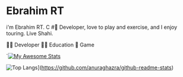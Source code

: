
# Ebrahim RT

i'm Ebrahim RT.
C # ِDeveloper, love to play and exercise, and I enjoy touring.
Live Shahi.

👨‍💻 Developer
👨‍🏫 Education
🤖 Game

`[![My Awesome Stats](https://awesome-github-stats.azurewebsites.net/user-stats/ebrahimrayatparvar?cardType=level&theme=dark)](https://git.io/awesome-stats-card)

![Top Langs](https://github-readme-stats.vercel.app/api/top-langs/?username=anuraghazra&langs_count=8)](https://github.com/anuraghazra/github-readme-stats)
